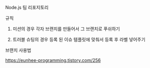 Node.js 팀 리포지토리

규칙

1. 미션의 경우 각자 브랜치를 만들어서 그 브랜치로 푸쉬하기

2. 트러블 슈팅의 경우 등록 된 이슈 템플릿에 맞춰서 등록 후 라벨 넣어주기


브랜치 사용법

https://eunhee-programming.tistory.com/256




